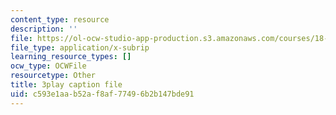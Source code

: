 ```yaml
---
content_type: resource
description: ''
file: https://ol-ocw-studio-app-production.s3.amazonaws.com/courses/18-086-mathematical-methods-for-engineers-ii-spring-2006/c593e1aab52af8af77496b2b147bde91_vIydsgrYGIY.srt
file_type: application/x-subrip
learning_resource_types: []
ocw_type: OCWFile
resourcetype: Other
title: 3play caption file
uid: c593e1aa-b52a-f8af-7749-6b2b147bde91
---
```


